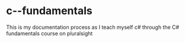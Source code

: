 # c--fundamentals
This is my documentation process as I teach myself c# through the C# fundamentals course on pluralsight
